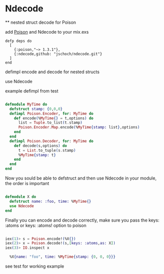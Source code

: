 Ndecode
=======

** nested struct decode for Poison

add [Poison](http://github.com/devinus/poison) and Ndecode to your mix.exs

```
defp deps do
  [
    {:poison,"~> 1.3.1"},
    {:ndecode,github: "jschoch/ndecode.git"}
  ]
end
```

defimpl encode and decode for nested structs

use Ndecode


example defimpl from test

``` elixir

defmodule MyTime do
  defstruct stamp: {0,0,0}
  defimpl Poison.Encoder, for: MyTime do
    def encode(%MyTime{} = t,options) do
      list = Tuple.to_list(t.stamp)
      Poison.Encoder.Map.encode(%MyTime{stamp: list},options)
    end
  end
  defimpl Poison.Decoder, for: MyTime do
    def decode(s,options) do
      t = List.to_tuple(s.stamp)
      %MyTime{stamp: t}
    end
  end
end
```

Now you sould be able to defstruct and then use Ndecode in your module, the order is important

``` elixir

defmodule X do
  defstruct name: :foo, time: %MyTime{}
  use Ndecode
end
```

Finally you can encode and decode correctly, make sure you pass the keys: :atoms or keys: :atoms! option to poison

``` elixir

iex(1)> s = Poison.encode!(%X{})
iex(2)> x = Poison.decode!(s,[keys: :atoms,as: X])
iex(3)> IO.inspect x

  %X{name: "foo", time: %MyTime{stamp: {0, 0, 0}}}
```
 

see test for working example
